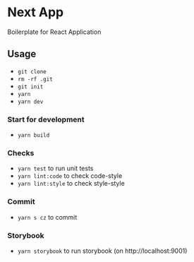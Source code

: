 # Next App

Boilerplate for React Application

## Usage
+ `git clone`
+ `rm -rf .git`
+ `git init`
+ `yarn`
+ `yarn dev`

### Start for development
+ `yarn build`

### Checks
+ `yarn test` to run unit tests
+ `yarn lint:code` to check code-style
+ `yarn lint:style` to check style-style

### Commit
+ `yarn s cz` to commit

### Storybook
+ `yarn storybook` to run storybook (on http://localhost:9001)
